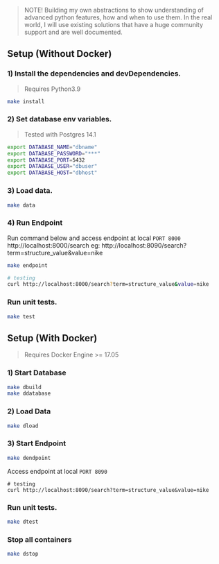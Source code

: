 > NOTE! Building my own abstractions to show understanding of advanced python features, how and when to use them. In the real world, I will use existing solutions that have a huge community support and are well documented.


## Setup (Without Docker)


### 1) Install the dependencies and devDependencies.
> Requires Python3.9

```sh
make install
```

### 2) Set database env variables.
> Tested with Postgres 14.1

```sh
export DATABASE_NAME="dbname"
export DATABASE_PASSWORD="***"
export DATABASE_PORT=5432
export DATABASE_USER="dbuser"
export DATABASE_HOST="dbhost"
```

### 3) Load data.

```sh
make data
```

### 4) Run Endpoint
Run command below and access endpoint at local `PORT 8000`  http://localhost:8000/search
eg: http://localhost:8090/search?term=structure_value&value=nike

```sh
make endpoint

# testing
curl http://localhost:8000/search?term=structure_value&value=nike
```

### Run unit tests.

```sh
make test
```

## Setup (With Docker)
> Requires Docker Engine >= 17.05

### 1) Start Database

```sh
make dbuild
make ddatabase
```

### 2) Load Data

```sh
make dload
```


### 3) Start Endpoint 

```sh
make dendpoint


```
Access endpoint at local `PORT 8090` 
```
# testing
curl http://localhost:8090/search?term=structure_value&value=nike
```

### Run unit tests.

```sh
make dtest
```

### Stop all containers

```sh
make dstop
```